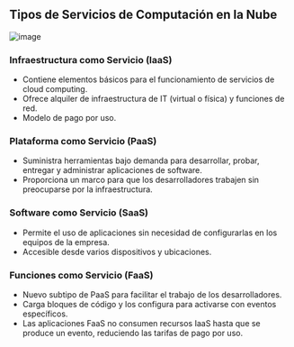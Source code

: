 ## Tipos de Servicios de Computación en la Nube

![image](https://github.com/camposchaconjosemaria/Cloud-computing/assets/114906855/e2fe746b-cc34-43d7-83e6-f871fb3c75b3)


### Infraestructura como Servicio (IaaS)
- Contiene elementos básicos para el funcionamiento de servicios de cloud computing.
- Ofrece alquiler de infraestructura de IT (virtual o física) y funciones de red.
- Modelo de pago por uso.

### Plataforma como Servicio (PaaS)
- Suministra herramientas bajo demanda para desarrollar, probar, entregar y administrar aplicaciones de software.
- Proporciona un marco para que los desarrolladores trabajen sin preocuparse por la infraestructura.

### Software como Servicio (SaaS)
- Permite el uso de aplicaciones sin necesidad de configurarlas en los equipos de la empresa.
- Accesible desde varios dispositivos y ubicaciones.

### Funciones como Servicio (FaaS)
- Nuevo subtipo de PaaS para facilitar el trabajo de los desarrolladores.
- Carga bloques de código y los configura para activarse con eventos específicos.
- Las aplicaciones FaaS no consumen recursos IaaS hasta que se produce un evento, reduciendo las tarifas de pago por uso.
